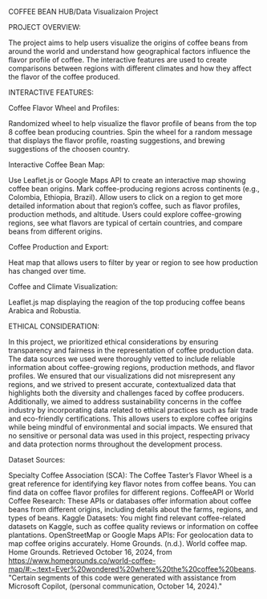 COFFEE BEAN HUB/Data Visualizaion Project

PROJECT OVERVIEW:

The project aims to help users visualize the origins of coffee beans from around the world and understand how geographical factors influence the flavor profile of coffee. 
The interactive features are used to create comparisons between regions with different climates and how they affect the flavor of the coffee produced.

INTERACTIVE FEATURES:

Coffee Flavor Wheel and Profiles:

Randomized wheel to help visualize the flavor profile of beans from the top 8 coffee bean producing countries. Spin the wheel for a random message that displays the flavor profile, 
roasting suggestions, and brewing suggestions of the choosen country.

Interactive Coffee Bean Map:

Use Leaflet.js or Google Maps API to create an interactive map showing coffee bean origins. Mark coffee-producing regions across continents (e.g., Colombia, Ethiopia, Brazil).
Allow users to click on a region to get more detailed information about that region’s coffee, such as flavor profiles, production methods, and altitude.
Users could explore coffee-growing regions, see what flavors are typical of certain countries, and compare beans from different origins.

Coffee Production and Export:

Heat map that allows users to filter by year or region to see how production has changed over time.

Coffee and Climate Visualization:

Leaflet.js map displaying the reagion of the top producing coffee beans Arabica and Robustia.

ETHICAL CONSIDERATION:

In this project, we prioritized ethical considerations by ensuring transparency and fairness in the representation of coffee production data. 
The data sources we used were thoroughly vetted to include reliable information about coffee-growing regions, production methods, and flavor profiles.
We ensured that our visualizations did not misrepresent any regions, and we strived to present accurate, contextualized data that highlights both the diversity and challenges faced by coffee producers.
Additionally, we aimed to address sustainability concerns in the coffee industry by incorporating data related to ethical practices such as fair trade and eco-friendly certifications. 
This allows users to explore coffee origins while being mindful of environmental and social impacts. We ensured that no sensitive or personal data was used in this project, respecting privacy and data protection norms throughout the development process.


Dataset Sources:

Specialty Coffee Association (SCA): The Coffee Taster’s Flavor Wheel is a great reference for identifying key flavor notes from coffee beans. You can find data on coffee flavor profiles for different regions.
CoffeeAPI or World Coffee Research: These APIs or databases offer information about coffee beans from different origins, including details about the farms, regions, and types of beans.
Kaggle Datasets: You might find relevant coffee-related datasets on Kaggle, such as coffee quality reviews or information on coffee plantations.
OpenStreetMap or Google Maps APIs: For geolocation data to map coffee origins accurately.
Home Grounds. (n.d.). World coffee map. Home Grounds. Retrieved October 16, 2024, from https://www.homegrounds.co/world-coffee-map/#:~:text=Ever%20wondered%20where%20the%20coffee%20beans.
"Certain segments of this code were generated with assistance from Microsoft Copilot, (personal communication, October 14, 2024)."








